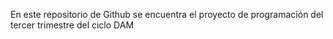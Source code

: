 En este repositorio de Github se encuentra el proyecto de programación del tercer trimestre del ciclo DAM
